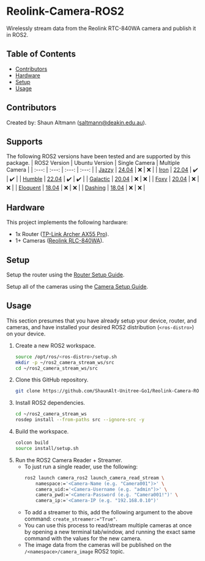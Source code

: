 # Reolink-Camera-ROS2
Wirelessly stream data from the Reolink RTC-840WA camera and publish it in ROS2.

## Table of Contents
- [Contributors](#contributors)
- [Hardware](#hardware)
- [Setup](#setup)
- [Usage](#usage)

## Contributors
Created by: Shaun Altmann (saltmann@deakin.edu.au).

## Supports
The following ROS2 versions have been tested and are supported by this package.
| ROS2 Version | Ubuntu Version | Single Camera | Multiple Camera |
| :---: | :---: | :---: | :---: |
| [Jazzy](https://docs.ros.org/en/jazzy/Installation.html) | [24.04](https://cdimage.ubuntu.com/releases/noble/release/) | ❌ | ❌ |
| [Iron](https://docs.ros.org/en/iron/Installation.html) | [22.04](https://cdimage.ubuntu.com/releases/jammy/release/) | ✔️ | ✔️ |
| [Humble](https://docs.ros.org/en/humble/Installation.html) | [22.04](https://cdimage.ubuntu.com/releases/jammy/release/) | ✔️ | ✔️ |
| [Galactic](https://docs.ros.org/en/galactic/Installation.html) | [20.04](https://cdimage.ubuntu.com/releases/focal/release/) | ❌ | ❌ |
| [Foxy](https://docs.ros.org/en/foxy/Installation.html) | [20.04](https://cdimage.ubuntu.com/releases/focal/release/) | ❌ | ❌ |
| [Eloquent](https://docs.ros.org/en/eloquent/Installation.html) | [18.04](https://cdimage.ubuntu.com/releases/bionic/release/) | ❌ | ❌ |
| [Dashing](https://docs.ros.org/en/dashing/Installation.html) | [18.04](https://cdimage.ubuntu.com/releases/bionic/release/) | ❌ | ❌ |


## Hardware
This project implements the following hardware:
- 1x Router ([TP-Link Archer AX55 Pro](https://www.tp-link.com/au/home-networking/wifi-router/archer-ax55-pro/)).
- 1+ Cameras ([Reolink RLC-840WA](https://reolink.com/au/product/rlc-840wa/)).

## Setup
Setup the router using the [Router Setup Guide](docs/setup-router.md).

Setup all of the cameras using the [Camera Setup Guide](docs/setup-camera.md).

## Usage
This section presumes that you have already setup your device, router, and cameras, and have installed your desired ROS2 distribution (`<ros-distro>`) on your device.
1. Create a new ROS2 workspace.
    ``` bash
    source /opt/ros/<ros-distro>/setup.sh
    mkdir -p ~/ros2_camera_stream_ws/src
    cd ~/ros2_camera_stream_ws/src
    ```
2. Clone this GitHub repository.
    ``` bash
    git clone https://github.com/ShaunAlt-Unitree-Go1/Reolink-Camera-ROS2.git
    ```
3. Install ROS2 dependencies.
    ``` bash
    cd ~/ros2_camera_stream_ws
    rosdep install --from-paths src --ignore-src -y
    ```
4. Build the workspace.
    ``` bash
    colcon build
    source install/setup.sh
    ```
5. Run the ROS2 Camera Reader + Streamer.
    - To just run a single reader, use the following:
        ``` bash
        ros2 launch camera_ros2 launch_camera_read_stream \
            namespace:='<Camera-Name (e.g. "Camera001")>' \
            camera_uid:='<Camera-Username (e.g. "admin")>' \
            camera_pwd:='<Camera-Password (e.g. "Camera001!")' \
            camera_ip:='<Camera-IP (e.g. "192.168.0.10")'
        ```
    - To add a streamer to this, add the following argument to the above command: `create_streamer:="True"`.
    - You can use this process to read/stream multiple cameras at once by opening a new terminal tab/window, and running the exact same command with the values for the new camera.
    - The image data from the cameras will be published on the `/<namespace>/camera_image` ROS2 topic.
